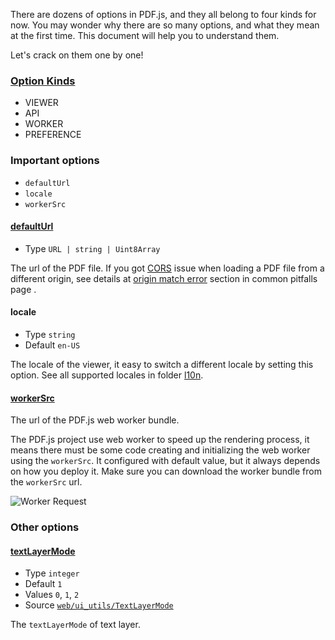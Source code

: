 There are dozens of options in PDF.js, and they all belong to four kinds for now. You may wonder why there are so many options, and what they mean at the first time. This document will help you to understand them.

Let's crack on them one by one!

### [Option Kinds](https://github.com/mozilla/pdf.js/blob/34506f8874ce86ea21b9db54d0552947208bf4bb/web/app_options.js#L43)

- VIEWER
- API
- WORKER
- PREFERENCE

### Important options

- `defaultUrl`
- `locale`
- `workerSrc`

#### [defaultUrl](https://github.com/mozilla/pdf.js/blob/66ed4b9e255168f230dae394a202168b47da681f/web/app_options.js#L453-L460)

- Type `URL | string | Uint8Array`

The url of the PDF file. If you got [CORS](https://developer.mozilla.org/en-US/docs/Web/HTTP/CORS) issue when loading a PDF file from a different origin, see details at [origin match error](/pitfalls#origin-not-match) section in common pitfalls page .

#### locale

- Type `string`
- Default `en-US`

The locale of the viewer, it easy to switch a different locale by setting this option. See all supported locales in folder [l10n](https://github.com/mozilla/pdf.js/tree/master/l10n).

#### [workerSrc](https://github.com/mozilla/pdf.js/blob/66ed4b9e255168f230dae394a202168b47da681f/web/app_options.js#L440-L450)

The url of the PDF.js web worker bundle.

The PDF.js project use web worker to speed up the rendering process, it means there must be some code creating and initializing the web worker using the `workerSrc`. It configured with default value, but it always depends on how you deploy it. Make sure you can download the worker bundle from the `workerSrc` url.

![Worker Request](/assets/worker-request.png)

### Other options

#### [textLayerMode](https://github.com/mozilla/pdf.js/blob/66ed4b9e255168f230dae394a202168b47da681f/web/app_options.js#L317-L321)

- Type `integer`
- Default `1`
- Values `0`, `1`, `2`
- Source [`web/ui_utils/TextLayerMode`](https://github.com/mozilla/pdf.js/blob/66ed4b9e255168f230dae394a202168b47da681f/web/ui_utils.js#L49-L53)

The `textLayerMode` of text layer.
